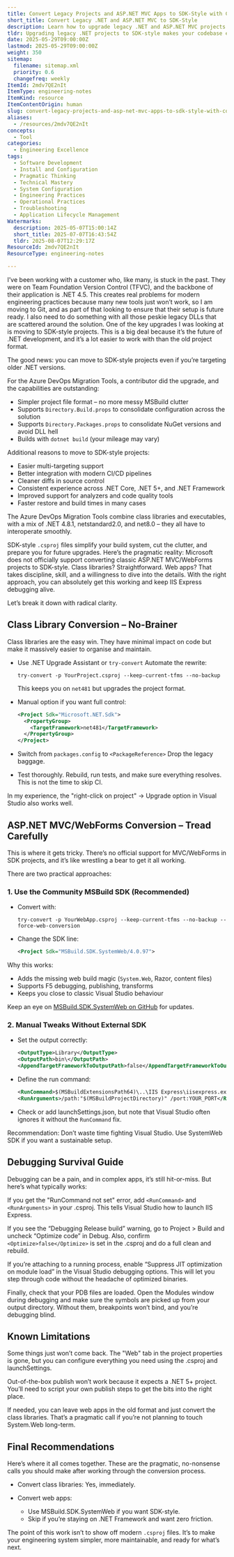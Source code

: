 ```yaml
---
title: Convert Legacy Projects and ASP.NET MVC Apps to SDK-Style with Confidence
short_title: Convert Legacy .NET and ASP.NET MVC to SDK-Style
description: Learn how to upgrade legacy .NET and ASP.NET MVC projects to SDK-style for easier builds, modern tooling, and future readiness, including tips for class libraries and web apps.
tldr: Upgrading legacy .NET projects to SDK-style makes your codebase easier to maintain, improves build and CI/CD integration, and prepares you for future .NET upgrades. Converting class libraries is straightforward and highly recommended, while web apps require more care and are best handled with the MSBuild.SDK.SystemWeb package if you want SDK-style; otherwise, you can leave them in the old format. Start by converting class libraries now to simplify your engineering system and reduce technical debt.
date: 2025-05-29T09:00:00Z
lastmod: 2025-05-29T09:00:00Z
weight: 350
sitemap:
  filename: sitemap.xml
  priority: 0.6
  changefreq: weekly
ItemId: 2mdv7QE2nIt
ItemType: engineering-notes
ItemKind: resource
ItemContentOrigin: human
slug: convert-legacy-projects-and-asp-net-mvc-apps-to-sdk-style-with-confidence
aliases:
  - /resources/2mdv7QE2nIt
concepts:
  - Tool
categories:
  - Engineering Excellence
tags:
  - Software Development
  - Install and Configuration
  - Pragmatic Thinking
  - Technical Mastery
  - System Configuration
  - Engineering Practices
  - Operational Practices
  - Troubleshooting
  - Application Lifecycle Management
Watermarks:
  description: 2025-05-07T15:00:14Z
  short_title: 2025-07-07T16:43:54Z
  tldr: 2025-08-07T12:29:17Z
ResourceId: 2mdv7QE2nIt
ResourceType: engineering-notes

---
```

I’ve been working with a customer who, like many, is stuck in the past. They were on Team Foundation Version Control (TFVC), and the backbone of their application is .NET 4.5. This creates real problems for modern engineering practices because many new tools just won’t work, so I am moving to Git, and as part of that looking to ensure that their setup is future ready. I also need to do something with all those peskie legacy DLLs that are scattered around the solution. One of the key upgrades I was looking at is moving to SDK-style projects. This is a big deal because it’s the future of .NET development, and it’s a lot easier to work with than the old project format.

The good news: you can move to SDK-style projects even if you’re targeting older .NET versions.

For the Azure DevOps Migration Tools, a contributor did the upgrade, and the capabilities are outstanding:

- Simpler project file format – no more messy MSBuild clutter
- Supports `Directory.Build.props` to consolidate configuration across the solution
- Supports `Directory.Packages.props` to consolidate NuGet versions and avoid DLL hell
- Builds with `dotnet build` (your mileage may vary)

Additional reasons to move to SDK-style projects:

- Easier multi-targeting support
- Better integration with modern CI/CD pipelines
- Cleaner diffs in source control
- Consistent experience across .NET Core, .NET 5+, and .NET Framework
- Improved support for analyzers and code quality tools
- Faster restore and build times in many cases

The Azure DevOps Migration Tools combine class libraries and executables, with a mix of .NET 4.8.1, netstandard2.0, and net8.0 – they all have to interoperate smoothly.

SDK-style `.csproj` files simplify your build system, cut the clutter, and prepare you for future upgrades. Here’s the pragmatic reality: Microsoft does not officially support converting classic ASP.NET MVC/WebForms projects to SDK-style. Class libraries? Straightforward. Web apps? That takes discipline, skill, and a willingness to dive into the details. With the right approach, you can absolutely get this working and keep IIS Express debugging alive.

Let’s break it down with radical clarity.

## Class Library Conversion – No-Brainer

Class libraries are the easy win. They have minimal impact on code but make it massively easier to organise and maintain.

- Use .NET Upgrade Assistant or `try-convert`
  Automate the rewrite:

  ```shell
  try-convert -p YourProject.csproj --keep-current-tfms --no-backup
  ```

  This keeps you on `net481` but upgrades the project format.

- Manual option if you want full control:

  ```xml
  <Project Sdk="Microsoft.NET.Sdk">
    <PropertyGroup>
      <TargetFramework>net481</TargetFramework>
    </PropertyGroup>
  </Project>
  ```

- Switch from `packages.config` to `<PackageReference>`
  Drop the legacy baggage.

- Test thoroughly. Rebuild, run tests, and make sure everything resolves. This is not the time to skip CI.

In my experience, the "right-click on project" → Upgrade option in Visual Studio also works well.

## ASP.NET MVC/WebForms Conversion – Tread Carefully

This is where it gets tricky. There’s no official support for MVC/WebForms in SDK projects, and it’s like wrestling a bear to get it all working.

There are two practical approaches:

### 1. Use the Community MSBuild SDK (Recommended)

- Convert with:

  ```shell
  try-convert -p YourWebApp.csproj --keep-current-tfms --no-backup --force-web-conversion
  ```

- Change the SDK line:

  ```xml
  <Project Sdk="MSBuild.SDK.SystemWeb/4.0.97">
  ```

Why this works:

- Adds the missing web build magic (`System.Web`, Razor, content files)
- Supports F5 debugging, publishing, transforms
- Keeps you close to classic Visual Studio behaviour

Keep an eye on [MSBuild.SDK.SystemWeb on GitHub](https://github.com/CZEMacLeod/MSBuild.SDK.SystemWeb) for updates.

### 2. Manual Tweaks Without External SDK

- Set the output correctly:

  ```xml
  <OutputType>Library</OutputType>
  <OutputPath>bin\</OutputPath>
  <AppendTargetFrameworkToOutputPath>false</AppendTargetFrameworkToOutputPath>
  ```

- Define the run command:

  ```xml
  <RunCommand>$(MSBuildExtensionsPath64)\..\IIS Express\iisexpress.exe</RunCommand>
  <RunArguments>/path:"$(MSBuildProjectDirectory)" /port:YOUR_PORT</RunArguments>
  ```

- Check or add launchSettings.json, but note that Visual Studio often ignores it without the `RunCommand` fix.

Recommendation: Don’t waste time fighting Visual Studio. Use SystemWeb SDK if you want a sustainable setup.

## Debugging Survival Guide

Debugging can be a pain, and in complex apps, it’s still hit-or-miss. But here’s what typically works:

If you get the "RunCommand not set" error, add `<RunCommand>` and `<RunArguments>` in your .csproj. This tells Visual Studio how to launch IIS Express.

If you see the “Debugging Release build” warning, go to Project > Build and uncheck “Optimize code” in Debug. Also, confirm `<Optimize>false</Optimize>` is set in the .csproj and do a full clean and rebuild.

If you’re attaching to a running process, enable “Suppress JIT optimization on module load” in the Visual Studio debugging options. This will let you step through code without the headache of optimized binaries.

Finally, check that your PDB files are loaded. Open the Modules window during debugging and make sure the symbols are picked up from your output directory. Without them, breakpoints won’t bind, and you’re debugging blind.

## Known Limitations

Some things just won’t come back. The "Web" tab in the project properties is gone, but you can configure everything you need using the .csproj and launchSettings.

Out-of-the-box publish won’t work because it expects a .NET 5+ project. You’ll need to script your own publish steps to get the bits into the right place.

If needed, you can leave web apps in the old format and just convert the class libraries. That’s a pragmatic call if you’re not planning to touch System.Web long-term.

## Final Recommendations

Here’s where it all comes together. These are the pragmatic, no-nonsense calls you should make after working through the conversion process.

- Convert class libraries: Yes, immediately.
- Convert web apps:

  - Use MSBuild.SDK.SystemWeb if you want SDK-style.
  - Skip if you’re staying on .NET Framework and want zero friction.

The point of this work isn’t to show off modern `.csproj` files. It’s to make your engineering system simpler, more maintainable, and ready for what’s next.
